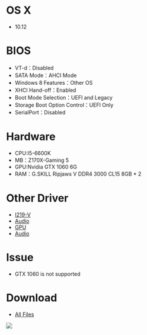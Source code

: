 # OS X
- 10.12

# BIOS
- VT-d：Disabled
- SATA Mode：AHCI Mode
- Windows 8 Features：Other OS
- XHCI Hand-off：Enabled
- Boot Mode Selection：UEFI and Legacy
- Storage Boot Option Control：UEFI Only
- SerialPort：Disabled

# Hardware
- CPU:I5-6600K
- MB：Z170X-Gaming 5
- GPU:Nvidia GTX 1060 6G
- RAM：G.SKILL Ripjaws V DDR4 3000 CL15 8GB * 2

# Other Driver
* [I219-V](https://bitbucket.org/RehabMan/os-x-intel-network/downloads) 
* [Audio](https://sourceforge.net/projects/voodoohda/files/?source=navbar) 
* [GPU](http://us.download.nvidia.com/Mac/Quadro_Certified/367.15.10.05f01/WebDriver-367.15.10.05f01.pkg)
* [Audio](https://github.com/toleda/audio_CloverALC)

# Issue
- GTX 1060 is not supported

# Download
* [All Files](https://bitbucket.org/ChengYouFang/hackintosh/downloads/Z170X-Gaming%205_macOS%20Sierra.zip) 

![](https://2.bp.blogspot.com/-hAUd7JsLuYA/V-bHS_UEHwI/AAAAAAAAHvQ/4Yn8xcQWo4cRDJ1aBK4v0WxYWAd5vuNjACLcB/s1600/14446153_1268621869823588_760825790780690402_n.jpg)